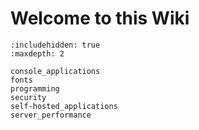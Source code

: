 # Welcome to this Wiki

```{toctree}
:includehidden: true
:maxdepth: 2

console_applications
fonts
programming
security
self-hosted_applications
server_performance
```
